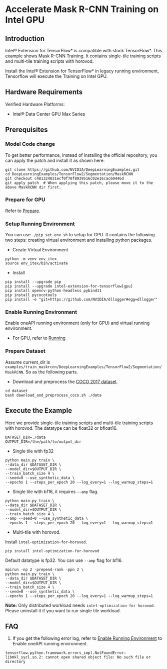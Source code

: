 # Accelerate Mask R-CNN Training on Intel GPU

## Introduction

Intel® Extension for TensorFlow* is compatible with stock TensorFlow*. 
This example shows Mask R-CNN Training. It contains single-tile training scripts and multi-tile training scripts with horovod.

Install the Intel® Extension for TensorFlow* in legacy running environment, Tensorflow will execute the Training on Intel GPU.

## Hardware Requirements

Verified Hardware Platforms:

 - Intel® Data Center GPU Max Series

## Prerequisites

### Model Code change

To get better performance, instead of installing the official repository, you can apply the patch and install it as shown here:

```
git clone https://github.com/NVIDIA/DeepLearningExamples.git
cd DeepLearningExamples/TensorFlow2/Segmentation/MaskRCNN
git checkout c481324031ecf0f70f8939516c02e16cac60446d
git apply patch  # When applying this patch, please move it to the above MaskRCNN dir first.
```

### Prepare for GPU

Refer to [Prepare](../common_guide_running.md#prepare).

### Setup Running Environment

You can use `./pip_set_env.sh` to setup for GPU. It contains the following two steps: creating virtual environment and installing python packages.

+ Create Virtual Environment

```
python -m venv env_itex
source env_itex/bin/activate
```

+ Install

```
pip install --upgrade pip
pip install --upgrade intel-extension-for-tensorflow[gpu]
pip install opencv-python-headless pybind11
pip install pycocotools
pip install -e "git+https://github.com/NVIDIA/dllogger#egg=dllogger"
```

### Enable Running Environment

Enable oneAPI running environment (only for GPU) and virtual running environment.

   * For GPU, refer to [Running](../common_guide_running.md#running)

### Prepare Dataset

Assume current_dir is `examples/train_maskrcnn/DeepLearningExamples/TensorFlow2/Segmentation/MaskRCNN`. So as the following parts.

+ Download and preprocess the [COCO 2017 dataset](http://cocodataset.org/#download).

```
cd dataset
bash download_and_preprocess_coco.sh ./data
```

## Execute the Example

Here we provide single-tile training scripts and multi-tile training scripts with horovod. The datatype can be float32 or bfloat16.

```
DATASET_DIR=./data
OUTPUT_DIR=/the/path/to/output_dir
```

+ Single tile with fp32

```
python main.py train \
--data_dir $DATASET_DIR \
--model_dir=$OUTPUT_DIR \
--train_batch_size 4 \
--seed=0 --use_synthetic_data \
--epochs 1 --steps_per_epoch 20 --log_every=1 --log_warmup_steps=1
```

+ Single tile with bf16, it requires `--amp` flag.

```
python main.py train \
--data_dir $DATASET_DIR \
--model_dir=$OUTPUT_DIR \
--train_batch_size 4 \
--amp --seed=0 --use_synthetic_data \
--epochs 1 --steps_per_epoch 20 --log_every=1 --log_warmup_steps=1
```

+ Multi-tile with horovod.

Install `intel-optimization-for-horovod`.
```
pip install intel-optimization-for-horovod
```
Default datatype is fp32. You can use `--amp` flag for bf16.

```
mpirun -np 2 -prepend-rank -ppn 2 \
python main.py train \
--data_dir $DATASET_DIR \
--model_dir=$OUTPUT_DIR \
--train_batch_size 4 \
--seed=0 --use_synthetic_data \
--epochs 1 --steps_per_epoch 20 --log_every=1 --log_warmup_steps=1
```

**Note:** Only distributed workload needs `intel-optimization-for-horovod`. Please uninstall it if you want to run single tile workload.

## FAQ

1. If you get the following error log, refer to [Enable Running Environment](#Enable-Running-Environment) to Enable oneAPI running environment.

``` 
tensorflow.python.framework.errors_impl.NotFoundError: libmkl_sycl.so.2: cannot open shared object file: No such file or directory
```
